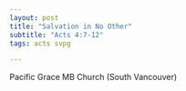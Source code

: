 ```yaml
---
layout: post
title: "Salvation in No Other"
subtitle: "Acts 4:7-12"
tags: acts svpg

---
```

Pacific Grace MB Church (South Vancouver)
